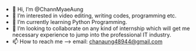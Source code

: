- 👋 Hi, I’m @ChannMyaeAung
- 👀 I’m interested in video editing, writing codes, programming etc.
- 🌱 I’m currently learning Python Programming.
- 💞️ I’m looking to collaborate on any kind of internship which will get me necessary experience to jump into the professional IT industry.
- 📫 How to reach me --> email: chanaung48944@gmail.com 

<!---
ChannMyaeAung/ChannMyaeAung is a ✨ special ✨ repository because its `README.md` (this file) appears on your GitHub profile.
You can click the Preview link to take a look at your changes.
--->
